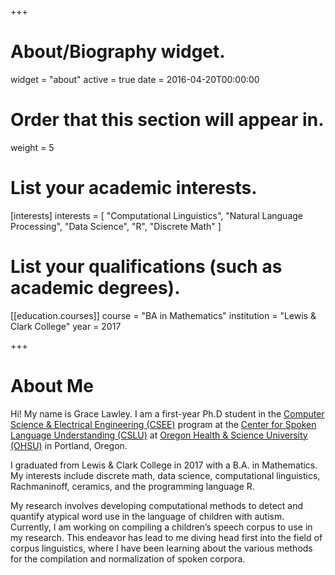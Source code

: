 +++
# About/Biography widget.
widget = "about"
active = true
date = 2016-04-20T00:00:00


# Order that this section will appear in.
weight = 5


# List your academic interests.
[interests]
  interests = [
    "Computational Linguistics",
    "Natural Language Processing",
    "Data Science",
    "R",
    "Discrete Math"
  ]

# List your qualifications (such as academic degrees).
[[education.courses]]
  course = "BA in Mathematics"
  institution = "Lewis & Clark College"
  year = 2017
 
+++


# About Me

Hi! My name is Grace Lawley. I am a first-year Ph.D student in the [Computer Science & Electrical Engineering (CSEE)](https://www.ohsu.edu/xd/education/schools/school-of-medicine/departments/basic-science-departments/csee/) program at the [Center for Spoken Language Understanding (CSLU)](https://www.ohsu.edu/xd/research/centers-institutes/center-for-spoken-language-understanding/) at [Oregon Health & Science University (OHSU)](https://www.ohsu.edu/xd/) in Portland, Oregon.

I graduated from Lewis & Clark College in 2017 with a B.A. in Mathematics. My interests include discrete math, data science, computational linguistics, Rachmaninoff, ceramics, and the programming language R.

My research involves developing computational methods to detect and quantify atypical word use in the language of children with autism. Currently, I am working on compiling a children’s speech corpus to use in my research. This endeavor has lead to me diving head first into the field of corpus linguistics, where I have been learning about the various methods for the compilation and normalization of spoken corpora.

